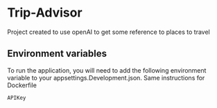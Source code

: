 # Trip-Advisor
Project created to use openAI to get some reference to places to travel

## Environment variables
To run the application, you will need to add the following environment variable to your appsettings.Development.json.
Same instructions for Dockerfile

`APIKey`


